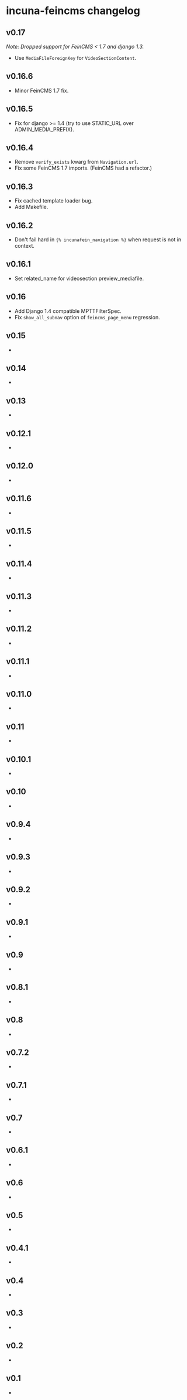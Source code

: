 # incuna-feincms changelog

v0.17
-------

*Note: Dropped support for FeinCMS < 1.7 and django 1.3.*

* Use `MediaFileForeignKey` for `VideoSectionContent`.

v0.16.6
-------

* Minor FeinCMS 1.7 fix.

v0.16.5
-------

* Fix for django >= 1.4 (try to use STATIC_URL over ADMIN_MEDIA_PREFIX).

v0.16.4
-------

* Remove `verify_exists` kwarg from `Navigation.url`.
* Fix some FeinCMS 1.7 imports. (FeinCMS had a refactor.)

v0.16.3
-------

* Fix cached template loader bug.
* Add Makefile.

v0.16.2
-------

* Don't fail hard in `{% incunafein_navigation %}` when request is not in context.

v0.16.1
-------

* Set related_name for videosection preview_mediafile.

v0.16
-------

* Add Django 1.4 compatible MPTTFilterSpec.
* Fix `show_all_subnav` option of `feincms_page_menu` regression.


v0.15
-------

* 

v0.14
-------

* 

v0.13
-------

* 

v0.12.1
-------

* 

v0.12.0
-------

* 

v0.11.6
-------

* 

v0.11.5
-------

* 

v0.11.4
-------

* 

v0.11.3
-------

* 

v0.11.2
-------

* 

v0.11.1
-------

* 

v0.11.0
-------

* 

v0.11
-------

* 

v0.10.1
-------

* 

v0.10
-------

* 

v0.9.4
-------

* 

v0.9.3
-------

* 

v0.9.2
-------

* 

v0.9.1
-------

* 

v0.9
-------

* 

v0.8.1
-------

* 

v0.8
-------

* 

v0.7.2
-------

* 

v0.7.1
-------

* 

v0.7
-------

* 

v0.6.1
-------

* 

v0.6
-------

* 

v0.5
-------

* 

v0.4.1
-------

* 

v0.4
-------

* 

v0.3
-------

* 

v0.2
-------

* 

v0.1
-------

* 

